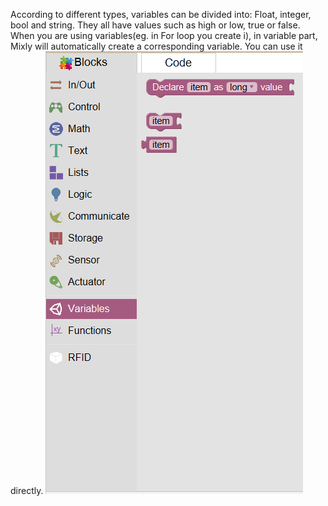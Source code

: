 According to different types, variables can be divided into: Float, integer, bool and string. They all have values such as high or low, true or false.
When you are using variables(eg. in For loop you create i), in variable part, Mixly will automatically create a corresponding variable. You can use it directly.
![](images/variable-en1.png)